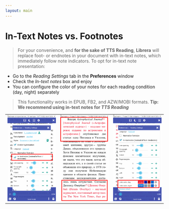 ```yaml
---
layout: main
---
```


# In-Text Notes vs. Footnotes
> For your convenience, and **for the sake of TTS Reading**, **Librera** will replace foot- or endnotes in your document with in-text notes, which immediately follow note indicators.
To opt for in-text note presentation:
* Go to the _Reading Settings_ tab in the **Preferences** window
* Check the _In-text notes_ box and enjoy
* You can configure the color of your notes for each reading condition (day, night) separately 
> This functionality works in EPUB, FB2, and AZW/MOBI formats.
**Tip: We recommend using in-text notes for _TTS Reading_**

||||
|-|-|-|
|![](1.png)|![](2.png)|![](3.png)|

